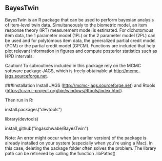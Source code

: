 ## BayesTwin
BayesTwin is an R package that can be used to perform bayesian analysis of item-level twin data. Simultaneously to the biometric model, an item response theory (IRT) measurement model is estimated. For dichotomous item data, the 1 parameter model (1PL) or the 2 parameter model (2PL) can be used and for polytomous item data, the generalized partial credit model (PCM) or the partial credit model (GPCM). Functions are included that help plot relevant information in figures and compute posterior statistics such as HPD intervals. 
 
Caution! To subroutines included in this package rely on the MCMC software package JAGS, which is freely obtainable at http://mcmc-jags.sourceforge.net. 

###Installation
Install JAGS (http://mcmc-jags.sourceforge.net) and Rtools (https://cran.r-project.org/bin/windows/Rtools/index.html). 

Then run in R:

install.packages("devtools")

library(devtools)

install_github("ingaschwabe/BayesTwin")

Note: An error might occur when (an earlier version) of the package is already installed on your system (especially when you're using a Mac). In this case, deleting the package folder often solves the problem. The library path can be retrieved by calling the function .libPaths() 
